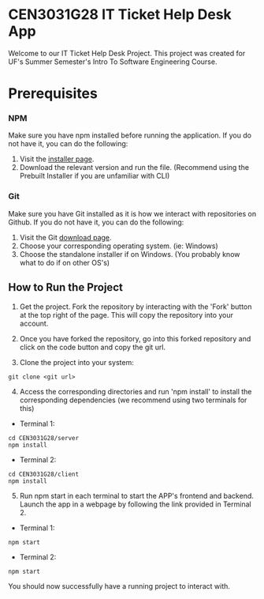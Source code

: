 # CEN3031G28 IT Ticket Help Desk App
Welcome to our IT Ticket Help Desk Project. This project was created for UF's Summer Semester's Intro To Software Engineering Course.

# Prerequisites

### NPM

Make sure you have npm installed before running the application. If you do not have it, you can do the following:

1. Visit the [installer page](https://nodejs.org/en/download).
2. Download the relevant version and run the file. (Recommend using the Prebuilt Installer if you are unfamiliar with CLI)

### Git

Make sure you have Git installed as it is how we interact with repositories on Github. If you do not have it, you can do the following:

1. Visit the Git [download page](https://git-scm.com/downloads).
2. Choose your corresponding operating system. (ie: Windows)
3. Choose the standalone installer if on Windows. (You probably know what to do if on other OS's)

## How to Run the Project
1. Get the project. Fork the repository by interacting with the 'Fork' button at the top right of the page. This will copy the repository into your account. 

2. Once you have forked the repository, go into this forked repository and click on the code button and copy the git url.

3. Clone the project into your system:
```
git clone <git url>
```

4. Access the corresponding directories and run 'npm install' to install the corresponding dependencies (we recommend using two terminals for this) 

-  Terminal 1:
```
cd CEN3031G28/server
npm install
```

- Terminal 2:
```
cd CEN3031G28/client
npm install
```

5. Run npm start in each terminal to start the APP's frontend and backend. Launch the app in a webpage by following the link provided in Terminal 2.

- Terminal 1:
```
npm start
```

- Terminal 2:
```
npm start
```

You should now successfully have a running project to interact with.
